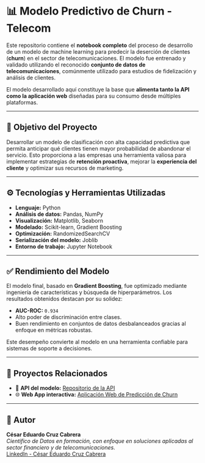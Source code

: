 # 📊 Modelo Predictivo de Churn - Telecom

Este repositorio contiene el **notebook completo** del proceso de desarrollo de un modelo de machine learning para predecir la deserción de clientes (**churn**) en el sector de telecomunicaciones. El modelo fue entrenado y validado utilizando el reconocido **conjunto de datos de telecomunicaciones**, comúnmente utilizado para estudios de fidelización y análisis de clientes.

El modelo desarrollado aquí constituye la base que **alimenta tanto la API como la aplicación web** diseñadas para su consumo desde múltiples plataformas.

---

## 🧠 Objetivo del Proyecto

Desarrollar un modelo de clasificación con alta capacidad predictiva que permita anticipar qué clientes tienen mayor probabilidad de abandonar el servicio. Esto proporciona a las empresas una herramienta valiosa para implementar estrategias de **retención proactiva**, mejorar la **experiencia del cliente** y optimizar sus recursos de marketing.

---

## ⚙️ Tecnologías y Herramientas Utilizadas

- **Lenguaje:** Python  
- **Análisis de datos:** Pandas, NumPy  
- **Visualización:** Matplotlib, Seaborn  
- **Modelado:** Scikit-learn, Gradient Boosting  
- **Optimización:** RandomizedSearchCV  
- **Serialización del modelo:** Joblib  
- **Entorno de trabajo:** Jupyter Notebook  

---

## ✅ Rendimiento del Modelo

El modelo final, basado en **Gradient Boosting**, fue optimizado mediante ingeniería de características y búsqueda de hiperparámetros. Los resultados obtenidos destacan por su solidez:

- **AUC-ROC:** `0.934`  
- Alto poder de discriminación entre clases.  
- Buen rendimiento en conjuntos de datos desbalanceados gracias al enfoque en métricas robustas.  

Este desempeño convierte al modelo en una herramienta confiable para sistemas de soporte a decisiones.

---

## 🔗 Proyectos Relacionados

- 🔌 **API del modelo:** [Repositorio de la API](https://github.com/Lacruz0599/churn-prediction-api)  
- 🌐 **Web App interactiva:** [Aplicación Web de Predicción de Churn](https://github.com/Lacruz0599/Churn-Predictor-Web-App)  

---

## 👤 Autor

**César Eduardo Cruz Cabrera**  
*Científico de Datos en formación, con enfoque en soluciones aplicadas al sector financiero y de telecomunicaciones.*  
[LinkedIn - César Eduardo Cruz Cabrera](https://www.linkedin.com/in/cesar-eduardo-cruz-cabrera)

